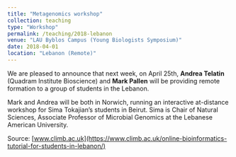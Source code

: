 ```yaml
---
title: "Metagenomics workshop"
collection: teaching
type: "Workshop"
permalink: /teaching/2018-lebanon
venue: "LAU Byblos Campus (Young Biologists Symposium)"
date: 2018-04-01
location: "Lebanon (Remote)"
---
```


We are pleased to announce that next week, on April 25th, **Andrea Telatin** (Quadram Institute Bioscience) and **Mark Pallen** will be providing remote formation to a group of students in the Lebanon.

Mark and Andrea will be both in Norwich, running an interactive at-distance workshop for Sima Tokajian’s students in Beirut. Sima is Chair of Natural Sciences, Associate Professor of Microbial Genomics at the Lebanese American University.

Source: [www.climb.ac.uk](https://www.climb.ac.uk/online-bioinformatics-tutorial-for-students-in-lebanon/)
